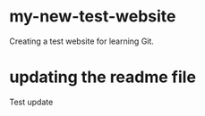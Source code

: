 # my-new-test-website
Creating a test website for learning Git.

# updating the readme file
Test update
